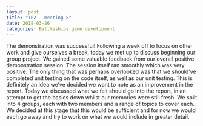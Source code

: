 ```yaml
---
layout: post
title: "TP2 - meeting 8"
date: 2018-03-26
categories: Battleships game development
---
```


The demonstration was successful! Following a week off to focus on other work and give ourselves a break, today we met up to discuss beginning our group project. We gained some valuable feedback from our overall positive demonstration session. The session itself ran smoothly which was very positive. The only thing that was perhaps overlooked was that we should’ve completed unit testing on the code itself, as well as our unit testing. This is definitely an idea we’ve decided we want to note as an improvement in the report. Today we discussed what we felt should go into the report, in an attempt to get the basics down whilst our memories were still fresh. We split into 4 groups, each with two members and a range of topics to cover each. We decided at this stage that this would be sufficient and for now we would each go away and try to work on what we would include in greater detail.